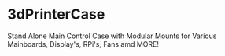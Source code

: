 # 3dPrinterCase
Stand Alone Main Control Case with Modular Mounts for Various Mainboards, Display's, RPi's, Fans amd MORE!

